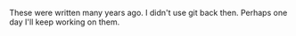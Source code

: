 These were written many years ago. I  didn't use git back then.
Perhaps one day I'll keep working on them.
